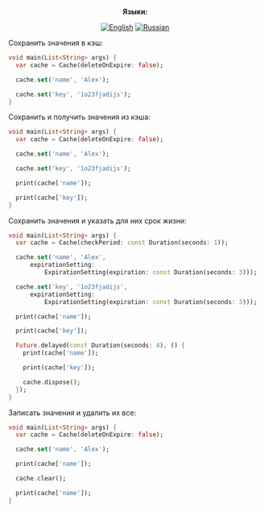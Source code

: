 <div align="center">

**Языки:**
  
[![English](https://img.shields.io/badge/Language-English-blue?style=?style=flat-square)](README.md)
[![Russian](https://img.shields.io/badge/Language-Russian-blue?style=?style=flat-square)](README.ru.md)

</div>

Сохранить значения в кэш:

```dart
void main(List<String> args) {
  var cache = Cache(deleteOnExpire: false);

  cache.set('name', 'Alex');

  cache.set('key', '1o23fjadijs');
}
```

Сохранить и получить значения из кэша:

```dart
void main(List<String> args) {
  var cache = Cache(deleteOnExpire: false);

  cache.set('name', 'Alex');

  cache.set('key', '1o23fjadijs');

  print(cache['name']);

  print(cache['key']);
}
```

Сохранить значения и указать для них срок жизни:

```dart
void main(List<String> args) {
  var cache = Cache(checkPeriod: const Duration(seconds: 1));

  cache.set('name', 'Alex',
      expirationSetting:
          ExpirationSetting(expiration: const Duration(seconds: 3)));

  cache.set('key', '1o23fjadijs',
      expirationSetting:
          ExpirationSetting(expiration: const Duration(seconds: 3)));

  print(cache['name']);

  print(cache['key']);

  Future.delayed(const Duration(seconds: 4), () {
    print(cache['name']);

    print(cache['key']);

    cache.dispose();
  });
}
```

Записать значения и удалить их все:

```dart
void main(List<String> args) {
  var cache = Cache(deleteOnExpire: false);

  cache.set('name', 'Alex');

  print(cache['name']);

  cache.clear();

  print(cache['name']);
}
```
